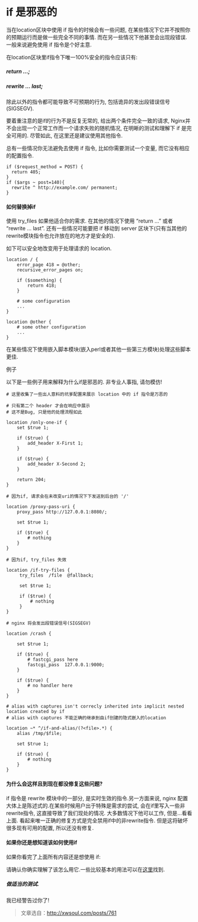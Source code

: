 # if 是邪恶的

当在location区块中使用 if 指令的时候会有一些问题, 在某些情况下它并不按照你的预期运行而是做一些完全不同的事情. 而在另一些情况下他甚至会出现段错误. 一般来说避免使用 if 指令是个好主意.

在location区块里if指令下唯一100%安全的指令应该只有:

##### return …;

##### rewrite … last;

除此以外的指令都可能导致不可预期的行为, 包括诡异的发出段错误信号(SIGSEGV).

要着重注意的是if的行为不是反复无常的, 给出两个条件完全一致的请求, Nginx并不会出现一个正常工作而一个请求失败的随机情况, 在明晰的测试和理解下 if 是完全可用的. 尽管如此, 在这里还是建议使用其他指令.

总有一些情况你无法避免去使用 if 指令, 比如你需要测试一个变量, 而它没有相应的配置指令.

```nginx
if ($request_method = POST) {
  return 405;
}
if ($args ~ post=140){
  rewrite ^ http://example.com/ permanent;
}
```

#### 如何替换掉if

使用 try_files 如果他适合你的需求. 在其他的情况下使用 “return …” 或者 “rewrite … last”. 还有一些情况可能要把 if 移动到 server 区块下(只有当其他的rewrite模块指令也允许放在的地方才是安全的).

如下可以安全地改变用于处理请求的 location.

```nginx
location / {
    error_page 418 = @other;
    recursive_error_pages on;
 
    if ($something) {
        return 418;
    }
 
    # some configuration
    ...
}
 
location @other {
    # some other configuration
    ...
}
```

在某些情况下使用嵌入脚本模块(嵌入perl或者其他一些第三方模块)处理这些脚本更佳.

例子

以下是一些例子用来解释为什么if是邪恶的. 非专业人事指, 请勿模仿!

```nginx
# 这里收集了一些出人意料的坑爹配置来展示 location 中的 if 指令是万恶的

# 只有第二个 header 才会在响应中展示
# 这不是Bug, 只是他的处理流程如此
 
location /only-one-if {
    set $true 1;
 
    if ($true) {
        add_header X-First 1;
    }
 
    if ($true) {
        add_header X-Second 2;
    }
 
    return 204;
}
 
# 因为if, 请求会在未改变uri的情况下下发送到后台的 '/'
 
location /proxy-pass-uri {
    proxy_pass http://127.0.0.1:8080/;
 
    set $true 1;
 
    if ($true) {
        # nothing
    }
}
 
# 因为if, try_files 失效
 
location /if-try-files {
     try_files  /file  @fallback;
 
     set $true 1;
 
     if ($true) {
         # nothing
     }
}
 
# nginx 将会发出段错误信号(SIGSEGV)
 
location /crash {
 
    set $true 1;
 
    if ($true) {
        # fastcgi_pass here
        fastcgi_pass  127.0.0.1:9000;
    }
 
    if ($true) {
        # no handler here
    }
}
 
# alias with captures isn't correcly inherited into implicit nested location created by if
# alias with captures 不能正确的继承到由if创建的隐式嵌入的location 
 
location ~* ^/if-and-alias/(?<file>.*) {
    alias /tmp/$file;
 
    set $true 1;
 
    if ($true) {
        # nothing
    }
}
```

#### 为什么会这样且到现在都没修复这些问题?

if 指令是 rewrite 模块中的一部分, 是实时生效的指令.另一方面来说, nginx 配置大体上是陈述式的.在某些时候用户出于特殊是需求的尝试, 会在if里写入一些非rewrite指令, 这直接导致了我们现处的情况. 大多数情况下他可以工作, 但是…看看上面.
看起来唯一正确的修复方式是完全禁用if中的非rewrite指令. 但是这将破坏很多现有可用的配置, 所以还没有修复.

#### 如果你还是想知道该如何使用if

如果你看完了上面所有内容还是想使用 if:

请确认你确实理解了该怎么用它.一些比较基本的用法可以在[这里](http://agentzh.blogspot.jp/2011/03/how-nginx-location-if-works.html)找到.

##### 做适当的测试.

我已经警告过你了!

> 文章选自：http://xwsoul.com/posts/761

